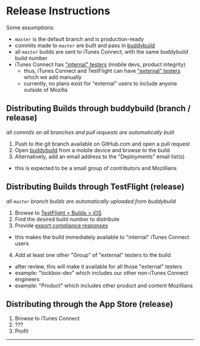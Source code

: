 # Release Instructions

Some assumptions:

- `master` is the default branch and is production-ready
- commits made to `master` are built and pass in [buddybuild][1]
- all `master` builds are sent to iTunes Connect, with the same buddybuild build number
- iTunes Connect has ["internal" testers][2] (mobile devs, product integrity)
  - thus, iTunes Connect and TestFlight can have ["external" testers][2] which we add manually
  - currently, no plans exist for "external" users to include anyone outside of Mozilla

## Distributing Builds through buddybuild (branch / release)

_all commits on all branches and pull requests are automatically built_

1. Push to the git branch available on GitHub.com and open a pull request
2. Open [buddybuild][1] from a mobile device and browse to the build
3. Alternatively, add an email address to the "Deployments" email list(s)
  - this is expected to be a small group of contributors and Mozillians

## Distributing Builds through TestFlight (release)

_all `master` branch builds are automatically uploaded from buddybuild_

1. Browse to [TestFlight > Builds > iOS][3]
2. Find the desired build number to distribute
3. Provide [export compliance responses](export-compliance.md)
  - this makes the build immediately available to "internal" iTunes Connect users
4. Add at least one other "Group" of "external" testers to the build
  - after review, this will make it available for all those "external" testers
  - example: "lockbox-dev" which includes our other non-iTunes Connect engineers
  - example: "Product" which includes other product and content Mozillians

## Distributing through the App Store (release)

1. Browse to iTunes Connect
2. ???
3. Profit

---

[1]: https://dashboard.buddybuild.com/apps/5a0ddb736e19370001034f85
[2]: https://developer.apple.com/testflight/testers/
[3]: https://itunesconnect.apple.com/WebObjects/iTunesConnect.woa/ra/ng/app/1314000270/testflight?section=iosbuilds

